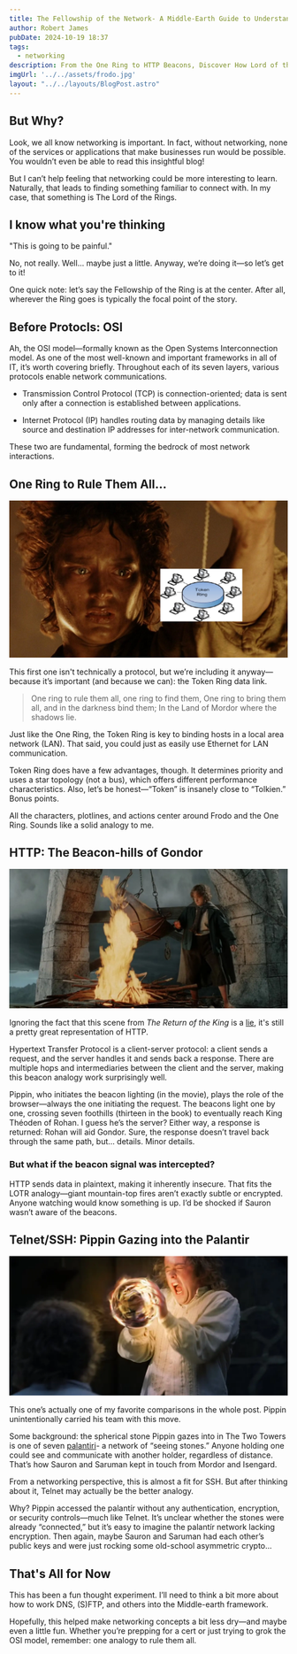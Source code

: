 ```yaml
---
title: The Fellowship of the Network- A Middle-Earth Guide to Understanding IT Protocols
author: Robert James
pubDate: 2024-10-19 18:37
tags:
  - networking
description: From the One Ring to HTTP Beacons, Discover How Lord of the Rings Brings Networking to Life
imgUrl: '../../assets/frodo.jpg'
layout: "../../layouts/BlogPost.astro"
---
```


## But Why?
Look, we all know networking is important. In fact, without networking, none of the services or applications that make businesses run would be possible. You wouldn’t even be able to read this insightful blog!

But I can’t help feeling that networking could be more interesting to learn. Naturally, that leads to finding something familiar to connect with. In my case, that something is The Lord of the Rings.

## I know what you're thinking
"This is going to be painful."

No, not really. Well... maybe just a little. Anyway, we’re doing it—so let’s get to it!

One quick note: let’s say the Fellowship of the Ring is at the center. After all, wherever the Ring goes is typically the focal point of the story.

## Before Protocls: OSI
Ah, the OSI model—formally known as the Open Systems Interconnection model. As one of the most well-known and important frameworks in all of IT, it’s worth covering briefly. Throughout each of its seven layers, various protocols enable network communications.

- Transmission Control Protocol (TCP) is connection-oriented; data is sent only after a connection is established between applications.

- Internet Protocol (IP) handles routing data by managing details like source and destination IP addresses for inter-network communication.

These two are fundamental, forming the bedrock of most network interactions.

## One Ring to Rule Them All...
![Token Ring](../../assets/frodo.jpg)

This first one isn't technically a protocol, but we’re including it anyway—because it’s important (and because we can): the Token Ring data link.

> One ring to rule them all, one ring to find them,
> One ring to bring them all, and in the darkness bind them;
> In the Land of Mordor where the shadows lie.

Just like the One Ring, the Token Ring is key to binding hosts in a local area network (LAN). That said, you could just as easily use Ethernet for LAN communication.

Token Ring does have a few advantages, though. It determines priority and uses a star topology (not a bus), which offers different performance characteristics. Also, let’s be honest—“Token” is insanely close to “Tolkien.” Bonus points.

All the characters, plotlines, and actions center around Frodo and the One Ring. Sounds like a solid analogy to me.

## HTTP: The Beacon-hills of Gondor
![Beacon hills](../../assets/Pippin-lighting-the-beacon.webp)

Ignoring the fact that this scene from *The Return of the King* is a [lie](https://gamerant.com/lotr-lord-of-the-rings-best-scenes-gondor-beacons-changes/), it's still a pretty great representation of HTTP.

Hypertext Transfer Protocol is a client-server protocol: a client sends a request, and the server handles it and sends back a response. There are multiple hops and intermediaries between the client and the server, making this beacon analogy work surprisingly well.

Pippin, who initiates the beacon lighting (in the movie), plays the role of the browser—always the one initiating the request. The beacons light one by one, crossing seven foothills (thirteen in the book) to eventually reach King Théoden of Rohan. I guess he’s the server? Either way, a response is returned: Rohan will aid Gondor. Sure, the response doesn’t travel back through the same path, but… details. Minor details.

### But what if the beacon signal was intercepted?

HTTP sends data in plaintext, making it inherently insecure. That fits the LOTR analogy—giant mountain-top fires aren’t exactly subtle or encrypted. Anyone watching would know something is up. I’d be shocked if Sauron wasn’t aware of the beacons.

## Telnet/SSH: Pippin Gazing into the Palantir
![SSH is like the palantir in LOTR](../../assets/LOTR-Decisions-Palantir.webp)

This one’s actually one of my favorite comparisons in the whole post. Pippin unintentionally carried his team with this move.  

Some background: the spherical stone Pippin gazes into in The Two Towers is one of seven [palantiri](https://tolkiengateway.net/wiki/Palant%C3%ADri)- a network of “seeing stones.” Anyone holding one could see and communicate with another holder, regardless of distance. That’s how Sauron and Saruman kept in touch from Mordor and Isengard.

From a networking perspective, this is almost a fit for SSH. But after thinking about it, Telnet may actually be the better analogy.

Why? Pippin accessed the palantír without any authentication, encryption, or security controls—much like Telnet. It’s unclear whether the stones were already “connected,” but it’s easy to imagine the palantír network lacking encryption. Then again, maybe Sauron and Saruman had each other’s public keys and were just rocking some old-school asymmetric crypto...

## That's All for Now

This has been a fun thought experiment. I’ll need to think a bit more about how to work DNS, (S)FTP, and others into the Middle-earth framework.

Hopefully, this helped make networking concepts a bit less dry—and maybe even a little fun. Whether you’re prepping for a cert or just trying to grok the OSI model, remember: one analogy to rule them all.